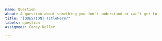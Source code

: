 ```yaml
---
name: Question
about: A question about something you don't understand or can't get to work.
title: "[QUESTION] TitleHere?"
labels: question
assignees: Corey-Keller

---
```


<!---  This is an opening tag for a comment section.

You do not need to remove or edit any of the lines in between these tags,
as they will not be visible in your post.

A few important points before you start your issue:
  1. If your issue is instead a feature request or bug report,
  please use the "Feature Request" or "Bug Report" templates respectively.
  2. Provide a general summary of the issue in place of 'TitleHere' above.
 
This is a closing tag for a comment section. -->
